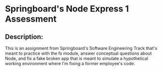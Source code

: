 # Springboard's Node Express 1 Assessment

## Description: 

This is an assignment from Springboard's Software Engineering Track that's meant to practice with the fs module, answer conceptual questions about Node, and fix a fake broken
app that is meant to simulate a hypothetical working environment where I'm fixing a former employee's code. 
